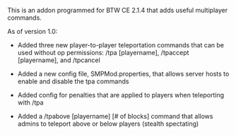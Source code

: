 This is an addon programmed for BTW CE 2.1.4 that adds useful multiplayer commands.

As of version 1.0:

- Added three new player-to-player teleportation commands that can be used without op permissions: /tpa [playername], /tpaccept [playername], and /tpcancel

- Added a new config file, SMPMod.properties, that allows server hosts to enable and disable the tpa commands

- Added config for penalties that are applied to players when teleporting with /tpa

- Added a /tpabove [playername] [# of blocks] command that allows admins to teleport above or below players (stealth spectating)
